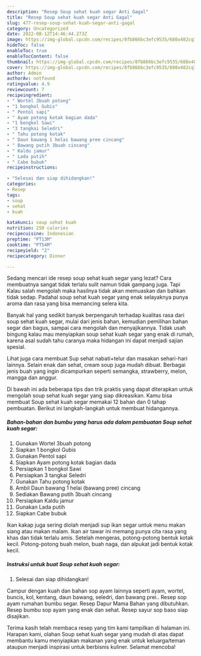 ```yaml
---
description: "Resep Soup sehat kuah segar Anti Gagal"
title: "Resep Soup sehat kuah segar Anti Gagal"
slug: 477-resep-soup-sehat-kuah-segar-anti-gagal
category: Uncategorized
date: 2022-08-12T14:46:44.273Z
image: https://img-global.cpcdn.com/recipes/8fb866bc3efc9535/680x482cq70/soup-sehat-kuah-segar-foto-resep-utama.jpg
hideToc: false
enableToc: true
enableTocContent: false
thumbnail: https://img-global.cpcdn.com/recipes/8fb866bc3efc9535/680x482cq70/soup-sehat-kuah-segar-foto-resep-utama.jpg
cover: https://img-global.cpcdn.com/recipes/8fb866bc3efc9535/680x482cq70/soup-sehat-kuah-segar-foto-resep-utama.jpg
author: Admin
authorAv: notfound
ratingvalue: 4.9
reviewcount: 7
recipeingredient:
- " Wortel 3buah potong"
- "1 bongkol Gubis"
- " Pentol sapi"
- " Ayam potong kotak bagian dada"
- "1 bongkol Sawi"
- "3 tangkai Seledri"
- " Tahu potong kotak"
- " Daun bawang 1 helai bawang pree cincang"
- " Bawang putih 3buah cincang"
- " Kaldu jamur"
- " Lada putih"
- " Cabe bubuk"
recipeinstructions:

- "Selesai dan siap dihidangkan!"
categories:
- Resep
tags:
- soup
- sehat
- kuah

katakunci: soup sehat kuah 
nutrition: 250 calories
recipecuisine: Indonesian
preptime: "PT13M"
cooktime: "PT54M"
recipeyield: "2"
recipecategory: Dinner

---
```



Sedang mencari ide resep soup sehat kuah segar yang lezat? Cara membuatnya sangat tidak terlalu sulit namun tidak gampang juga. Tapi Kalau salah mengolah maka hasilnya tidak akan memuaskan dan bahkan tidak sedap. Padahal soup sehat kuah segar yang enak selayaknya punya aroma dan rasa yang bisa memancing selera kita.


Banyak hal yang sedikit banyak berpengaruh terhadap kualitas rasa dari soup sehat kuah segar, mulai dari jenis bahan, kemudian pemilihan bahan segar dan bagus, sampai cara mengolah dan menyajikannya. Tidak usah bingung kalau mau menyiapkan soup sehat kuah segar yang enak di rumah, karena asal sudah tahu caranya maka hidangan ini dapat menjadi sajian spesial.

Lihat juga cara membuat Sup sehat nabati+telur dan masakan sehari-hari lainnya. Selain enak dan sehat, cream soup juga mudah dibuat. Berbagai jenis buah yang ingin dicampurkan seperti semangka, strawberry, melon, mangga dan anggur.


Di bawah ini ada beberapa tips dan trik praktis yang dapat diterapkan untuk mengolah soup sehat kuah segar yang siap dikreasikan. Kamu bisa membuat Soup sehat kuah segar memakai 12 bahan dan 0 tahap pembuatan. Berikut ini langkah-langkah untuk membuat hidangannya.

<!--inarticleads1-->

##### Bahan-bahan dan bumbu yang harus ada dalam pembuatan Soup sehat kuah segar:

1. Gunakan  Wortel 3buah potong
1. Siapkan 1 bongkol Gubis
1. Gunakan  Pentol sapi
1. Siapkan  Ayam potong kotak bagian dada
1. Persiapkan 1 bongkol Sawi
1. Persiapkan 3 tangkai Seledri
1. Gunakan  Tahu potong kotak
1. Ambil  Daun bawang 1 helai (bawang pree) cincang
1. Sediakan  Bawang putih 3buah cincang
1. Persiapkan  Kaldu jamur
1. Gunakan  Lada putih
1. Siapkan  Cabe bubuk


Ikan kakap juga sering diolah menjadi sup ikan segar untuk menu makan siang atau makan malam. Ikan air tawar ini memang punya cita rasa yang khas dan tidak terlalu amis. Setelah mengeras, potong-potong bentuk kotak kecil. Potong-potong buah melon, buah naga, dan alpukat jadi bentuk kotak kecil. 

<!--inarticleads2-->

##### Instruksi untuk buat Soup sehat kuah segar:


1. Selesai dan siap dihidangkan!

Campur dengan kuah dan bahan sop ayam lainnya seperti ayam, wortel, buncis, kol, kentang, daun bawang, seledri, dan bawang prei.. Resep sop ayam rumahan bumbu segar. Resep Dapur Mama Bahan yang dibutuhkan. Resep bumbu sop ayam yang enak dan sehat. Resep sayur sop baso siap disajikan. 

Terima kasih telah membaca resep yang tim kami tampilkan di halaman ini. Harapan kami, olahan Soup sehat kuah segar yang mudah di atas dapat membantu kamu menyiapkan makanan yang enak untuk keluarga/teman ataupun menjadi inspirasi untuk berbisnis kuliner. Selamat mencoba!

